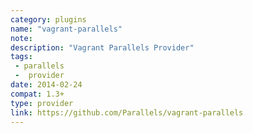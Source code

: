 ```yaml
---
category: plugins
name: "vagrant-parallels"
note: 
description: "Vagrant Parallels Provider"
tags:
 - parallels
 -  provider
date: 2014-02-24
compat: 1.3+
type: provider
link: https://github.com/Parallels/vagrant-parallels
---
```

